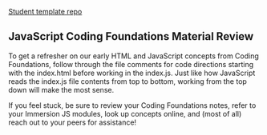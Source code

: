 [Student template repo](https://github.com/ElevenfiftyAcademy/ImmersionJavaScriptReview)

## JavaScript Coding Foundations Material Review

To get a refresher on our early HTML and JavaScript concepts from Coding Foundations, follow through the file comments for code directions starting with the index.html before working in the index.js. Just like how JavaScript reads the index.js file contents from top to bottom, working from the top down will make the most sense.

If you feel stuck, be sure to review your Coding Foundations notes, refer to your Immersion JS modules, look up concepts online, and (most of all) reach out to your peers for assistance!
